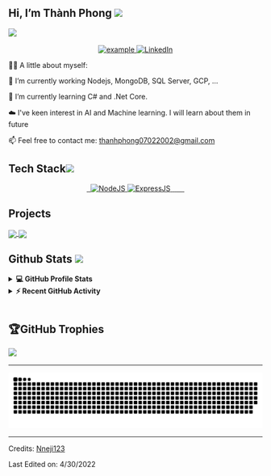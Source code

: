 ## Hi, I’m Thành Phong <img src = "https://raw.githubusercontent.com/MartinHeinz/MartinHeinz/master/wave.gif" width = 30px> 
<p>
  <a href="https://github.com/DenverCoder1/readme-typing-svg"><img src="https://readme-typing-svg.herokuapp.com?&font=IBM+Plex+Sans&color=abcdef&size=20&lines=Welcome+to+my+GitHub+Profile!;I'm+a+Data+Scientist;I'm+also+studying+Computer+Engineering" /></a>
</p>

<p align ="center">
  <a href="mailto:thanhphong07022002@gmail.com?subject=Feedback%20From%20Github&body=Hello," target="_blank">
    <img src="https://img.shields.io/badge/Gmail-D14836?style=for-the-badge&logo=gmail&logoColor=white" alt="example"/>
  </a>
   <a href="[https://www.linkedin.com/in/ifeanyi-nneji-719989235](https://www.linkedin.com/in/phong-pham-56707b267/)" target="_blank">
    <img alt="LinkedIn" src="https://img.shields.io/badge/LinkedIn-0077B5?style=for-the-badge&logo=linkedin&logoColor=white">
  </a>   
 
  </p>


<p >
🐱‍🚀 A little about myself:
	
🔭 I’m currently working Nodejs, MongoDB, SQL Server, GCP, ...

🌱 I’m currently learning C# and .Net Core.

☁️ I've keen interest in AI and Machine learning. I will learn about them in future

📫 Feel free to contact me: thanhphong07022002@gmail.com
</p>



## Tech Stack<img src = "https://media2.giphy.com/media/QssGEmpkyEOhBCb7e1/giphy.gif?cid=ecf05e47a0n3gi1bfqntqmob8g9aid1oyj2wr3ds3mg700bl&rid=giphy.gif" width = 32px> 

<p align="center">

 <a href="" target="_blank">
    <img alt="" src="https://img.shields.io/badge/Javascript-ffe326?style=for-the-badge&logo=javascript&logoColor=black">
 </a>

 <a href="" target="_blank">
    <img alt="" src="https://img.shields.io/badge/C%23-purple?style=for-the-badge&logo=csharp&logoColor=black">
 </a>
  
  <a href="" target="_blank">
    <img alt="NodeJS" src="https://img.shields.io/badge/NodeJS-242938?style=for-the-badge&logo=nodedotjs&logoColor=green">
  </a>
  
  <a href="" target="_blank">
    <img alt="ExpressJS" src="https://img.shields.io/badge/ExpressJS-242938?style=for-the-badge&logo=express&logoColor=green">
  </a>

   <a href="" target="_blank">
    <img alt="" src="https://img.shields.io/badge/MongoDB-green?style=for-the-badge&logo=mongodb&logoColor=white">
  </a>

 <a href="" target="_blank">
    <img alt="" src="https://img.shields.io/badge/MSSQL-grey?style=for-the-badge&logo=microsoftsqlserver&logoColor=red">
  </a>
  <a href="" target="_blank">
    <img alt="" src="https://img.shields.io/badge/Redis-red?style=for-the-badge&logo=redis&logoColor=white">
  </a>
  <a href="" target="_blank">
    <img alt="" src="https://img.shields.io/badge/Google%20Cloud-326ce5?style=for-the-badge&logo=googlecloud&logoColor=white">
  </a>
  <a href="" target="_blank">
    <img alt="" src="https://img.shields.io/badge/Visual%20Studio-764abc?style=for-the-badge&logo=visualstudio&logoColor=white">
  </a>
  <a href="" target="_blank">
    <img alt="" src="https://img.shields.io/badge/Visual%20Studio%20Code-242938?style=for-the-badge&logo=visualstudiocode&logoColor=3c99d4">
  </a>
  <a href="" target="_blank">
    <img alt="" src="https://img.shields.io/badge/Postman-orange?style=for-the-badge&logo=postman&logoColor=white">
  </a>
</p>

## Projects

<a href="https://github.com/Nneji123/Website-Blocker">

  <!-- Change the `github-readme-stats.anuraghazra1.vercel.app` to `github-readme-stats.vercel.app`  -->

  <img align="center" src="https://github-readme-stats.anuraghazra1.vercel.app/api/pin/?username=nneji123&repo=Website-Blocker&theme=tokyonight" />

</a>  

<a href="https://github.com/Nneji123/Alien-Shooter">

  <!-- Change the `github-readme-stats.anuraghazra1.vercel.app` to `github-readme-stats.vercel.app`  -->

  <img align="center" src="https://github-readme-stats.anuraghazra1.vercel.app/api/pin/?username=nneji123&repo=Alien-Shooter&theme=tokyonight" />

</a> 


## Github Stats <img src = "https://i.pinimg.com/originals/65/c4/f4/65c4f452571be1261e9c623f7da488ac.gif" width = 35px>


<details> 
  <summary><b>💻 GitHub Profile Stats</b></summary>
  <br/>
  <p align="center">
    <a href="https://github.com/anuraghazra/github-readme-stats"><img alt="Ifeanyi's Github Stats" src="https://github-readme-stats.vercel.app/api?username=nneji123&show_icons=true&count_private=true&theme=tokyonight" height="192px"/></a>
<br/>
  &nbsp;
	  <img src="https://github-readme-stats.vercel.app/api/top-langs?username=nneji123&show_icons=true&locale=en&layout=compact&theme=tokyonight" alt="nneji123" height="192px"/>
  <br/>
  </p>
</details>


<details>
  <summary><b>⚡ Recent GitHub Activity</b></summary>
  <br/>
   <a href="https://github.com/nneji123"><img alt="Ifeanyi's Activity Graph" src="https://activity-graph.herokuapp.com/graph?username=nneji123&custom_title=Ifeanyi's%20Contribution%20Graph&theme=react-dark" /></a>
  <br/>

</details>

<br/>

## 🏆GitHub Trophies
![](https://github-profile-trophy.vercel.app/?username=nneji123&theme=tokyonight&no-frame=false&no-bg=false&margin-w=4)



----

<p align="center">
  <img  src="https://raw.githubusercontent.com/Elanza-48/Elanza-48/main/resources/img/github-contribution-grid-snake.svg"
    alt="example" />
</p>

-----
Credits: [Nneji123](https://github.com/Nneji123)

Last Edited on: 4/30/2022
